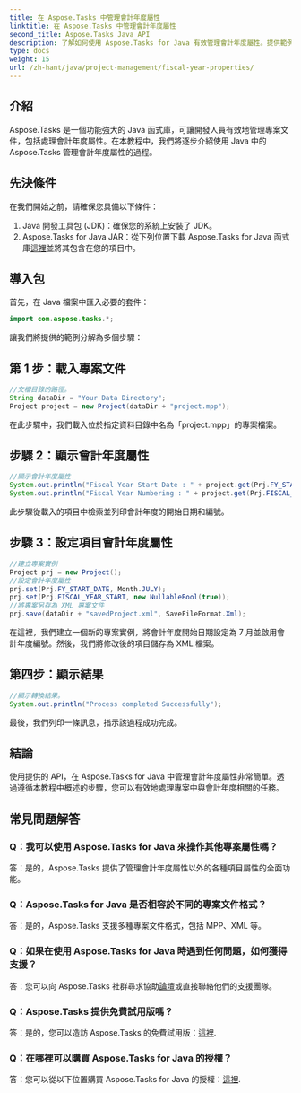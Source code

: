 ```yaml
---
title: 在 Aspose.Tasks 中管理會計年度屬性
linktitle: 在 Aspose.Tasks 中管理會計年度屬性
second_title: Aspose.Tasks Java API
description: 了解如何使用 Aspose.Tasks for Java 有效管理會計年度屬性。提供範例的逐步指南。
type: docs
weight: 15
url: /zh-hant/java/project-management/fiscal-year-properties/
---
```

## 介紹
Aspose.Tasks 是一個功能強大的 Java 函式庫，可讓開發人員有效地管理專案文件，包括處理會計年度屬性。在本教程中，我們將逐步介紹使用 Java 中的 Aspose.Tasks 管理會計年度屬性的過程。
## 先決條件
在我們開始之前，請確保您具備以下條件：
1. Java 開發工具包 (JDK)：確保您的系統上安裝了 JDK。
2.  Aspose.Tasks for Java JAR：從下列位置下載 Aspose.Tasks for Java 函式庫[這裡](https://releases.aspose.com/tasks/java/)並將其包含在您的項目中。

## 導入包
首先，在 Java 檔案中匯入必要的套件：
```java
import com.aspose.tasks.*;
```

讓我們將提供的範例分解為多個步驟：
## 第 1 步：載入專案文件
```java
//文檔目錄的路徑。
String dataDir = "Your Data Directory";
Project project = new Project(dataDir + "project.mpp");
```
在此步驟中，我們載入位於指定資料目錄中名為「project.mpp」的專案檔案。
## 步驟 2：顯示會計年度屬性
```java
//顯示會計年度屬性
System.out.println("Fiscal Year Start Date : " + project.get(Prj.FY_START_DATE));
System.out.println("Fiscal Year Numbering : " + project.get(Prj.FISCAL_YEAR_START));
```
此步驟從載入的項目中檢索並列印會計年度的開始日期和編號。
## 步驟 3：設定項目會計年度屬性
```java
//建立專案實例
Project prj = new Project();
//設定會計年度屬性
prj.set(Prj.FY_START_DATE, Month.JULY);
prj.set(Prj.FISCAL_YEAR_START, new NullableBool(true));
//將專案另存為 XML 專案文件
prj.save(dataDir + "savedProject.xml", SaveFileFormat.Xml);
```
在這裡，我們建立一個新的專案實例，將會計年度開始日期設定為 7 月並啟用會計年度編號。然後，我們將修改後的項目儲存為 XML 檔案。
## 第四步：顯示結果
```java
//顯示轉換結果。
System.out.println("Process completed Successfully");
```
最後，我們列印一條訊息，指示該過程成功完成。

## 結論
使用提供的 API，在 Aspose.Tasks for Java 中管理會計年度屬性非常簡單。透過遵循本教程中概述的步驟，您可以有效地處理專案中與會計年度相關的任務。
## 常見問題解答
### Q：我可以使用 Aspose.Tasks for Java 來操作其他專案屬性嗎？
答：是的，Aspose.Tasks 提供了管理會計年度屬性以外的各種項目屬性的全面功能。
### Q：Aspose.Tasks for Java 是否相容於不同的專案文件格式？
答：是的，Aspose.Tasks 支援多種專案文件格式，包括 MPP、XML 等。
### Q：如果在使用 Aspose.Tasks for Java 時遇到任何問題，如何獲得支援？
答：您可以向 Aspose.Tasks 社群尋求協助[論壇](https://forum.aspose.com/c/tasks/15)或直接聯絡他們的支援團隊。
### Q：Aspose.Tasks 提供免費試用版嗎？
答：是的，您可以造訪 Aspose.Tasks 的免費試用版：[這裡](https://releases.aspose.com/).
### Q：在哪裡可以購買 Aspose.Tasks for Java 的授權？
答：您可以從以下位置購買 Aspose.Tasks for Java 的授權：[這裡](https://purchase.aspose.com/buy).